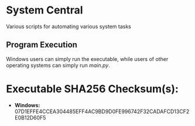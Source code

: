 # System Central

Various scripts for automating various system tasks

## Program Execution

Windows users can simply run the executable, while users of other operating systems
can simply run *main.py*.

# Executable SHA256 Checksum(s):

* **Windows:** 07D1EFFE4CCEA304485EFF4AC9BD9D0FE996742F32CADAFCD13CF2E0B12D60F5


